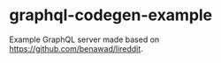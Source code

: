 # graphql-codegen-example

Example GraphQL server made based on https://github.com/benawad/lireddit.
